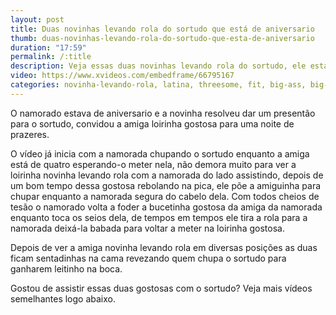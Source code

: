 ```yaml
---
layout: post
title: Duas novinhas levando rola do sortudo que está de aniversario
thumb: duas-novinhas-levando-rola-do-sortudo-que-esta-de-aniversario
duration: "17:59"
permalink: /:title
description: Veja essas duas novinhas levando rola do sortudo, ele estava de aniversario e a namorada resolveu surpreender com o melhor presente possível!
video: https://www.xvideos.com/embedframe/66795167
categories: novinha-levando-rola, latina, threesome, fit, big-ass, big-tits, latino, bareback, novinhas, tetona, culona, big-boobs, menage, novinha, amigas, big-butt, fat-ass, bwc, big-white-cock, with-friends, beautiful-people
---
```

O namorado estava de aniversario e a novinha resolveu dar um presentão para o sortudo, convidou a amiga loirinha gostosa para uma noite de prazeres.

O vídeo já inicia com a namorada chupando o sortudo enquanto a amiga está de quatro esperando-o meter nela, não demora muito para ver a loirinha novinha levando rola com a namorada do lado assistindo, depois de um<!--more--> bom tempo dessa gostosa rebolando na pica, ele põe a amiguinha para chupar enquanto a namorada segura do cabelo dela. Com todos cheios de tesão o namorado volta a foder a bucetinha gostosa da amiga da namorada enquanto toca os seios dela, de tempos em tempos ele tira a rola para a namorada deixá-la babada para voltar a meter na loirinha gostosa.

Depois de ver a amiga novinha levando rola em diversas posições as duas ficam sentadinhas na cama revezando quem chupa o sortudo para ganharem leitinho na boca.

Gostou de assistir essas duas gostosas com o sortudo? Veja mais vídeos semelhantes logo abaixo.